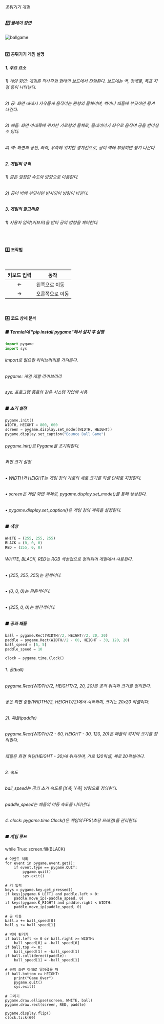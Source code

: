 ###### 공튀기기 게임

##### 1️⃣ 플레이 장면
![ballgame](https://github.com/user-attachments/assets/e8d95f78-2ab0-4026-bf00-d2320165468b)
<br>
<br>

#### 2️⃣ 공튀기기 게임 설명

##### 1. 주요 요소
 ###### 1) 게임 화면: 게임은 직사각형 형태의 보드에서 진행된다. 보드에는 벽, 장애물, 목표 지점 등이 나타난다.
 ###### 2) 공: 화면 내에서 자유롭게 움직이는 원형의 물체이며, 벽이나 패들에 부딪히면 튕겨 나간다.
 ###### 3) 패들: 화면 아래쪽에 위치한 가로형의 물체로, 플레이어가 좌우로 움직여 공을 받아칠 수 있다.
 ###### 4) 벽: 화면의 상단, 좌측, 우측에 위치한 경계선으로, 공이 벽에 부딪히면 튕겨 나온다.
##### 2. 게임의 규칙
 ###### 1) 공은 일정한 속도와 방향으로 이동한다.
 ###### 2) 공이 벽에 부딪히면 반사되어 방향이 바뀐다.
##### 3. 게임의 알고리즘
 ###### 1) 사용자 입력(키보드)을 받아 공의 방향을 제어한다.
<br>

#### 3️⃣ 조작법
<br>

|키보드 입력|동작|
|:---:|---|
|←|왼쪽으로 이동|
|→|오른쪽으로 이동|

<br>

#### 4️⃣ 코드 상세 분석

##### ■  Termial에 "pip install pygame"해서 설치 후 실행

```python
import pygame
import sys
```
###### import로 필요한 라이브러리를 가져온다. 
###### pygame: 게임 개발 라이브러리
###### sys: 프로그램 종료와 같은 시스템 작업에 사용


##### ■  초기 설정
```python
pygame.init()
WIDTH, HEIGHT = 800, 600
screen = pygame.display.set_mode((WIDTH, HEIGHT))
pygame.display.set_caption("Bounce Ball Game")
```
###### pygame.init()로 Pygame을 초기화한다.
###### 화면 크기 설정
###### •  WIDTH와 HEIGHT는 게임 창의 가로와 세로 크기를 픽셀 단위로 지정한다.
###### •  screen은 게임 화면 객체로, pygame.display.set_mode()를 통해 생성된다.
###### •  pygame.display.set_caption()은 게임 창의 제목을 설정한다.


##### ■  색상
```python
WHITE = (255, 255, 255)
BLACK = (0, 0, 0)
RED = (255, 0, 0)
```
###### WHITE, BLACK, RED는 RGB 색상값으로 정의되어 게임에서 사용된다.
###### •  (255, 255, 255)는 흰색이다.
###### •  (0, 0, 0)는 검은색이다.
###### •  (255, 0, 0)는 빨간색이다.


##### ■  공과 패들
```python
ball = pygame.Rect(WIDTH//2, HEIGHT//2, 20, 20)
paddle = pygame.Rect(WIDTH//2 - 60, HEIGHT - 30, 120, 20)
ball_speed = [5, 5]
paddle_speed = 10

clock = pygame.time.Clock()
```
###### 1.  공(ball)
###### pygame.Rect(WIDTH//2, HEIGHT//2, 20, 20)은 공의 위치와 크기를 정의한다.
###### 공은 화면 중앙(WIDTH//2, HEIGHT//2)에서 시작하며, 크기는 20x20 픽셀이다.
###### 2).  패들(paddle)
###### pygame.Rect(WIDTH//2 - 60, HEIGHT - 30, 120, 20)은 패들의 위치와 크기를 정의한다.
###### 패들은 화면 하단(HEIGHT - 30)에 위치하며, 가로 120픽셀, 세로 20픽셀이다.
###### 3.  속도
###### ball_speed는 공의 초기 속도를 [X축, Y축] 방향으로 정의한다.
###### paddle_speed는 패들의 이동 속도를 나타낸다.
###### 4.  clock: pygame.time.Clock()은 게임의 FPS(초당 프레임)를 관리한다.

##### ■  게임 루프
while True:
    screen.fill(BLACK)

    # 이벤트 처리
    for event in pygame.event.get():
        if event.type == pygame.QUIT:
            pygame.quit()
            sys.exit()

    # 키 입력
    keys = pygame.key.get_pressed()
    if keys[pygame.K_LEFT] and paddle.left > 0:
        paddle.move_ip(-paddle_speed, 0)
    if keys[pygame.K_RIGHT] and paddle.right < WIDTH:
        paddle.move_ip(paddle_speed, 0)

    # 공 이동
    ball.x += ball_speed[0]
    ball.y += ball_speed[1]

    # 벽에 튕기기
    if ball.left <= 0 or ball.right >= WIDTH:
        ball_speed[0] = -ball_speed[0]
    if ball.top <= 0:
        ball_speed[1] = -ball_speed[1]
    if ball.colliderect(paddle):
        ball_speed[1] = -ball_speed[1]

    # 공이 화면 아래로 떨어졌을 때
    if ball.bottom >= HEIGHT:
        print("Game Over")
        pygame.quit()
        sys.exit()

    # 그리기
    pygame.draw.ellipse(screen, WHITE, ball)
    pygame.draw.rect(screen, RED, paddle)

    pygame.display.flip()
    clock.tick(60)
